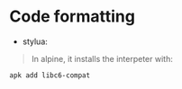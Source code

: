 # Code formatting

- stylua:

> In alpine, it installs the interpeter with:
```
apk add libc6-compat
```